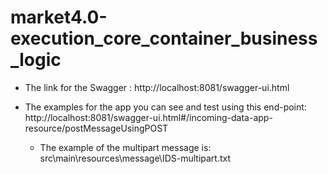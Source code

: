 # market4.0-execution_core_container_business_logic


- The link for the Swagger : http://localhost:8081/swagger-ui.html

- The examples for the app you can see and test using this end-point: http://localhost:8081/swagger-ui.html#/incoming-data-app-resource/postMessageUsingPOST
	- The example of the multipart message is: src\main\resources\message\IDS-multipart.txt
